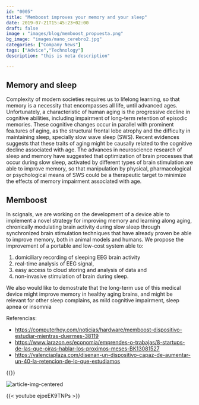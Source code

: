 ```yaml
---
id: "0005"
title: "Memboost improves your memory and your sleep"
date: 2019-07-21T15:45:23+02:00
draft: false
image : "images/blog/memboost_propuesta.png"
bg_image: "images/mano_cerebro2.jpg"
categories: ["Company News"]
tags: ["Advice","Technology"]
description: "this is meta description"

---
```







## Memory and sleep
Complexity of modern societies requires us to lifelong learning, so that memory is a necessity that encompasses all life, until advanced ages. Unfortunately, a characteristic of human aging is the progressive decline in cognitive abilities, including impairment of long-term retention of episodic memories. These cognitive changes occur in parallel with prominent fea.tures of aging, as the structural frontal lobe atrophy and the difficulty in maintaining sleep, specially slow wave sleep (SWS). Recent evidences suggests that these traits of aging might be causally related to the cognitive decline associated with age. The advances in neuroscience research of sleep and memory have suggested that optimization of brain processes that occur during slow sleep, activated by different types of brain stimulation are able to improve memory, so that manipulation by physical, pharmacological or psychological means of SWS could be a therapeutic target to minimize the effects of memory impairment associated with age.


## Memboost

In scignals, we are working on the development of a device able to implement a novel strategy for improving memory and learning along aging, chronically modulating brain activity during slow sleep through synchronized brain stimulation techniques that have already proven be able to improve memory, both in animal models and humans. We propose the improvement of a portable and low-cost system able to:

1. domiciliary recording of sleeping EEG brain activity
2. real-time analysis of EEG signal, 
3. easy access to cloud storing and analysis of data and 
4. non-invasive stimulation of brain during sleep. 

We also would like to demostrate that the long-term use of this medical device might improve memory in healthy aging brains, and might be relevant for other sleep complains, as mild cognitive impairment, sleep apnea or insomnia

Referencias:

- https://computerhoy.com/noticias/hardware/memboost-dispositivo-estudiar-mientras-duermes-38119
- https://www.larazon.es/economia/emprendes-o-trabajas/8-startups-de-las-que-oiras-hablar-los-proximos-meses-BK13081527
- https://valenciaplaza.com/disenan-un-dispositivo-capaz-de-aumentar-un-40-la-retencion-de-lo-que-estudiamos


{{<youtube pkP00GAKQRk>}}



![article-img-centered](/img/blog/0002/MemBoost.png)

{{< youtube ejpeEK9TNPs >}}





